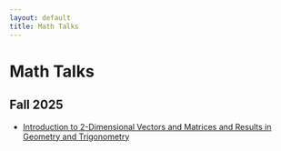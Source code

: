 ```yaml
---
layout: default
title: Math Talks
---
```


# Math Talks

## Fall 2025

- [Introduction to 2-Dimensional Vectors and Matrices and Results in Geometry and Trigonometry](/math-talks/2d-vectors-and-geometry/)
<!--- [More Things about Sets](/math-talks/more-things-about-sets/)-->

